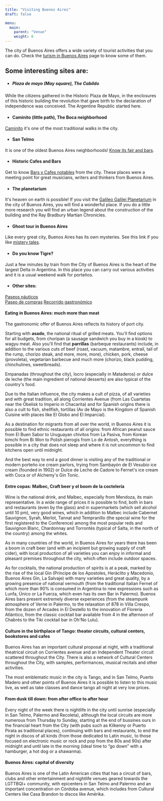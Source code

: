 ```yaml
---
title: "Visiting Buenos Aires"
draft: false

menu:
  main:
    parent: "Venue"
    weight: 6
---
```

The city of Buenos Aires offers a wide variety of tourist activities that you can do. Check the [turism in Buenos Aires](https://turismo.buenosaires.gob.ar/es) page to know some of them.


## Some interesting sites are:

* ##### Plaza de mayo (May square), The Cabildo
While the citizens gathered in the Historic Plaza de Mayo, in the enclosures of this historic building the revolution that gave birth to the declaration of independence was conceived. The Argentine Republic started here.

* #### Caminito (little path), The Boca neighborhood
[Caminito](https://turismo.buenosaires.gob.ar/es/otros-establecimientos/caminito) it's one of the most traditional walks in the city.

* #### San Telmo
It is one of the oldest Buenos Aires neighborhoods! [Know its fair and bars](https://turismo.buenosaires.gob.ar/es/recorrido/san-telmo).

* #### Historic Cafes and Bars
Get to know [Bars y Cafes notables](https://turismo.buenosaires.gob.ar/es/article/bares-notables) from the city. These places were a meeting point for great musicians, writers and thinkers from Buenos Aires.

* #### The planetarium
It's heaven on earth is possible! If you visit the [Galileo Galilei Planetarium](https://planetario.buenosaires.gob.ar/) in the city of Buenos Aires, you will find a wonderful place. If you do a little more research you will find an urban legend about the construction of the building and the Ray Bradbury Martian Chronicles.

* #### Ghost tour in Buenos Aires
Like every great city, Buenos Aires has its own mysteries. See this link if you like [mistery tales](https://ba.tours/actividad/buenos-aires-misteriosa-i-71996999).

* #### Do you know Tigre?
Just a few minutes by train from the City of Buenos Aires is the heart of the largest Delta in Argentina. In this place you can carry out various activities and it is a usual weekend walk for porteños.

* #### Other sites:
[Paseos náuticos](http://vivitigre.gob.ar/que-hacer/turismo-nautico/)  
[Paseo de compras](http://vivitigre.gob.ar/que-hacer/zonas-turisticas/puerto-de-frutos/) 
[Recorrido gastronómico](http://vivitigre.gob.ar/que-hacer/zonas-turisticas/paseo-victorica/)

#### Eating in Buenos Aires: much more than meat
The gastronomic offer of Buenos Aires reflects its history of port city.

Starting with **asado**, the national ritual of grilled meats. You'll find options for all budgets, from choripan (a sausage sandwich you buy in a kiosk) to wagyu meat. Also you'll find that **parrillas** (barbeque restaurants) include, in addition to the various cuts of beef (roast, vacuum, matambre, entrail, tail of the rump, chorizo ​​steak, and more, more, more), chicken, pork, cheese (provoleta), vegetarian barbecue and much more (chorizo, black pudding, chinchulines, sweetbreads).  

Empanadas (throughout the city), locro (especially in Mataderos) or dulce de leche (the main ingredient of national desserts) are also typical of the country's food.  

Due to the Italian influence, the city makes a cult of pizza, of all varieties and with great tradition, all along Corrientes Avenue (from Las Cuartetas near the Obelisk to Imperio in Chacarita) and for Spanish origins there is also a cult to fish, shellfish, tortillas (Av de Mayo is the Kingdom of Spanish Cuisine with places like El Globo and El Imparcial).  

As a destination for migrants from all over the world, in Buenos Aires it is possible to find ethnic restaurants of all origins: from African peanut sauce from El Buen Sabor to Uruguayan chivitos from La Pasiva, from Korean kimchi from Bi Won to Polish pierogis from Lo de Antosh, everything is possible in a city that does not sleep and where it is not uncommon to find kitchens open until midnight.  

And the best way to end a good dinner is visiting any of the traditional or modern porteño ice cream parlors, trying from Sambayón de El Vesubio ice cream (founded in 1902) or Dulce de Leche de Cadore to Fernet's ice cream with Coca or of Alchemy's Gin Tonic.  


#### Entre copas: Malbec, Craft beer y el boom de la coctelería
Wine is the national drink, and Malbec, especially from Mendoza, its main representative. In a wide range of prices it is possible to find, both in bars and restaurants (even by the glass) and in supermarkets (which sell alcohol until 10 pm), very good wines, which in addition to Malbec include Cabernet Sauvignon, Syrah, Merlot, Tannat and Tempranillo (the special wine for the first registered to the Conference) among the most popular reds and Sauvignon Blanc, Chardonnay and Torrontés (typical of Salta, in the north of the country) among the whites.  

As in many countries of the world, in Buenos Aires for years there has been a boom in craft beer (and with an incipient but growing supply of craft cider), with local production of all varieties you can enjoy in informal and pleasant premises throughout the city, which often include outdoor spaces.  

As for cocktails, the national production of spirits is at a peak, marked by the rise of the local Gin (Príncipe de los Apostoles, Heráclito y Macedonio, Buenos Aires Gin, La Salvaje) with many varieties and great quality, by a growing presence of national vermouth (from the traditional Italian Fernet of which more than 90% is consumed in Argentina to new expressions such as Lunfa, Único or La Fuerza, which even has its own Bar in Palermo). Buenos Aires bars present extremely diverse experiences (from the steampunk atmosphere of Verne in Palermo, to the relaxation of 878 in Villa Crespo, from the dozen of Arcades in El Destello to the innovation of Florería Atlántico, from the classic cocktail bar available from 4 in the afternoon of Chabrés to the Tiki cocktail bar in Oh'No Lulu).  


#### Culture in the birthplace of Tango: theater circuits, cultural centers, bookstores and cafes
Buenos Aires has an important cultural proposal at night, with a traditional theatrical circuit on Corrientes avenue and an Independent Theater circuit scattered throughout the City. There is also a network of Cultural Centers throughout the City, with samples, performances, musical recitals and other activities.

The most emblematic music in the city is Tango, and in San Telmo, Puerto Madero and other points of Buenos Aires it is possible to listen to this music live, as well as take classes and dance tango all night at very low prices.

#### From dusk till down: from after office to after hour
Every night of the week there is nightlife in the city until sunrise (especially in San Telmo, Palermo and Recoleta), although the local circuits are more numerous from Thursday to Sunday, starting at the end of bussines ours in the financial heart from the City (with pubs such as Kilkenny or Puerto Pirata as traditional places), continuing with bars and restaurants, to end the night in discos of all kinds (from those dedicated to Latin music, to those focused on electronic music or rock and pop from the 80s and 90s) after midnight and until late in the morning (ideal time to “go down” with a hamburger, a hot dog or a shawarma).

#### Buenos Aires: capital of diversity
Buenos Aires is one of the Latin American cities that has a circuit of bars, clubs and other entertainment and nightlife venues geared towards the LGTTBQI+ community, with epicenters in San Telmo and Palermo and an important concentration on Córdoba avenue, which includes from Cultural Centers like Casa Brandon to discos like Amérika.